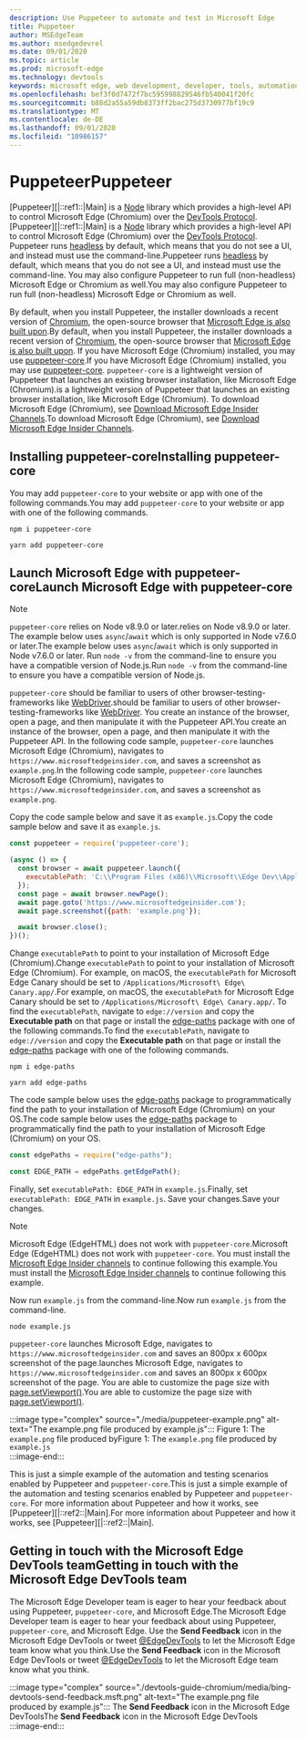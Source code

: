 ```yaml
---
description: Use Puppeteer to automate and test in Microsoft Edge
title: Puppeteer
author: MSEdgeTeam
ms.author: msedgedevrel
ms.date: 09/01/2020
ms.topic: article
ms.prod: microsoft-edge
ms.technology: devtools
keywords: microsoft edge, web development, developer, tools, automation, test
ms.openlocfilehash: bef3f0d7472f7bc595998829546fb540041f20fc
ms.sourcegitcommit: b88d2a55a59db8373ff2bac275d3730977bf19c9
ms.translationtype: MT
ms.contentlocale: de-DE
ms.lasthandoff: 09/01/2020
ms.locfileid: "10986157"
---
```

# <span data-ttu-id="c4eb8-104">Puppeteer</span><span class="sxs-lookup"><span data-stu-id="c4eb8-104">Puppeteer</span></span>  

<span data-ttu-id="c4eb8-105">[Puppeteer][|::ref1::|Main] is a [Node][NodejsMain] library which provides a high-level API to control Microsoft Edge \(Chromium\) over the [DevTools Protocol][GithubChromedevtoolsProtocol].</span><span class="sxs-lookup"><span data-stu-id="c4eb8-105">[Puppeteer][|::ref1::|Main] is a [Node][NodejsMain] library which provides a high-level API to control Microsoft Edge \(Chromium\) over the [DevTools Protocol][GithubChromedevtoolsProtocol].</span></span>  <span data-ttu-id="c4eb8-106">Puppeteer runs [headless][WikiHeadlessBrowser] by default, which means that you do not see a UI, and instead must use the command-line.</span><span class="sxs-lookup"><span data-stu-id="c4eb8-106">Puppeteer runs [headless][WikiHeadlessBrowser] by default, which means that you do not see a UI, and instead must use the command-line.</span></span>  <span data-ttu-id="c4eb8-107">You may also configure Puppeteer to run full \(non-headless\) Microsoft Edge or Chromium as well.</span><span class="sxs-lookup"><span data-stu-id="c4eb8-107">You may also configure Puppeteer to run full \(non-headless\) Microsoft Edge or Chromium as well.</span></span>  

<span data-ttu-id="c4eb8-108">By default, when you install Puppeteer, the installer downloads a recent version of [Chromium][ChromiumHome], the open-source browser that [Microsoft Edge is also built upon][MicrosoftBlogsWindowsExperience20181206].</span><span class="sxs-lookup"><span data-stu-id="c4eb8-108">By default, when you install Puppeteer, the installer downloads a recent version of [Chromium][ChromiumHome], the open-source browser that [Microsoft Edge is also built upon][MicrosoftBlogsWindowsExperience20181206].</span></span>  <span data-ttu-id="c4eb8-109">If you have Microsoft Edge \(Chromium\) installed, you may use [puppeteer-core][PuppeteerApivscore].</span><span class="sxs-lookup"><span data-stu-id="c4eb8-109">If you have Microsoft Edge \(Chromium\) installed, you may use [puppeteer-core][PuppeteerApivscore].</span></span>  `puppeteer-core` <span data-ttu-id="c4eb8-110">is a lightweight version of Puppeteer that launches an existing browser installation, like Microsoft Edge \(Chromium\).</span><span class="sxs-lookup"><span data-stu-id="c4eb8-110">is a lightweight version of Puppeteer that launches an existing browser installation, like Microsoft Edge \(Chromium\).</span></span>  <span data-ttu-id="c4eb8-111">To download Microsoft Edge \(Chromium\), see [Download Microsoft Edge Insider Channels][MicrosoftedgeinsiderDownload].</span><span class="sxs-lookup"><span data-stu-id="c4eb8-111">To download Microsoft Edge \(Chromium\), see [Download Microsoft Edge Insider Channels][MicrosoftedgeinsiderDownload].</span></span>

## <span data-ttu-id="c4eb8-112">Installing puppeteer-core</span><span class="sxs-lookup"><span data-stu-id="c4eb8-112">Installing puppeteer-core</span></span>  

<span data-ttu-id="c4eb8-113">You may add `puppeteer-core` to your website or app with one of the following commands.</span><span class="sxs-lookup"><span data-stu-id="c4eb8-113">You may add `puppeteer-core` to your website or app with one of the following commands.</span></span>  

```shell
npm i puppeteer-core
```  

```shell
yarn add puppeteer-core
```  

## <span data-ttu-id="c4eb8-114">Launch Microsoft Edge with puppeteer-core</span><span class="sxs-lookup"><span data-stu-id="c4eb8-114">Launch Microsoft Edge with puppeteer-core</span></span>  

> [!NOTE]
> `puppeteer-core` <span data-ttu-id="c4eb8-115">relies on Node v8.9.0 or later.</span><span class="sxs-lookup"><span data-stu-id="c4eb8-115">relies on Node v8.9.0 or later.</span></span>  <span data-ttu-id="c4eb8-116">The example below uses `async`/`await` which is only supported in Node v7.6.0 or later.</span><span class="sxs-lookup"><span data-stu-id="c4eb8-116">The example below uses `async`/`await` which is only supported in Node v7.6.0 or later.</span></span>  <span data-ttu-id="c4eb8-117">Run `node -v` from the command-line to ensure you have a compatible version of Node.js.</span><span class="sxs-lookup"><span data-stu-id="c4eb8-117">Run `node -v` from the command-line to ensure you have a compatible version of Node.js.</span></span>  

`puppeteer-core` <span data-ttu-id="c4eb8-118">should be familiar to users of other browser-testing-frameworks like [WebDriver][WebDriverEdgehtmlMain].</span><span class="sxs-lookup"><span data-stu-id="c4eb8-118">should be familiar to users of other browser-testing-frameworks like [WebDriver][WebDriverEdgehtmlMain].</span></span>  <span data-ttu-id="c4eb8-119">You create an instance of the browser, open a page, and then manipulate it with the Puppeteer API.</span><span class="sxs-lookup"><span data-stu-id="c4eb8-119">You create an instance of the browser, open a page, and then manipulate it with the Puppeteer API.</span></span>  <span data-ttu-id="c4eb8-120">In the following code sample, `puppeteer-core` launches Microsoft Edge \(Chromium\), navigates to `https://www.microsoftedgeinsider.com`, and saves a screenshot as `example.png`.</span><span class="sxs-lookup"><span data-stu-id="c4eb8-120">In the following code sample, `puppeteer-core` launches Microsoft Edge \(Chromium\), navigates to `https://www.microsoftedgeinsider.com`, and saves a screenshot as `example.png`.</span></span>  

<span data-ttu-id="c4eb8-121">Copy the code sample below and save it as `example.js`.</span><span class="sxs-lookup"><span data-stu-id="c4eb8-121">Copy the code sample below and save it as `example.js`.</span></span>  

```javascript
const puppeteer = require('puppeteer-core');

(async () => {
  const browser = await puppeteer.launch({
    executablePath: 'C:\\Program Files (x86)\\Microsoft\\Edge Dev\\Application\\msedge.exe'
  });
  const page = await browser.newPage();
  await page.goto('https://www.microsoftedgeinsider.com');
  await page.screenshot({path: 'example.png'});

  await browser.close();
})();
```  

<span data-ttu-id="c4eb8-122">Change `executablePath` to point to your installation of Microsoft Edge \(Chromium\).</span><span class="sxs-lookup"><span data-stu-id="c4eb8-122">Change `executablePath` to point to your installation of Microsoft Edge \(Chromium\).</span></span>  <span data-ttu-id="c4eb8-123">For example, on macOS, the `executablePath` for Microsoft Edge Canary should be set to `/Applications/Microsoft\ Edge\ Canary.app/`.</span><span class="sxs-lookup"><span data-stu-id="c4eb8-123">For example, on macOS, the `executablePath` for Microsoft Edge Canary should be set to `/Applications/Microsoft\ Edge\ Canary.app/`.</span></span>  <span data-ttu-id="c4eb8-124">To find the `executablePath`, navigate to `edge://version` and copy the **Executable path** on that page or install the [edge-paths][npmEdgePaths] package with one of the following commands.</span><span class="sxs-lookup"><span data-stu-id="c4eb8-124">To find the `executablePath`, navigate to `edge://version` and copy the **Executable path** on that page or install the [edge-paths][npmEdgePaths] package with one of the following commands.</span></span>  

```shell
npm i edge-paths
```  

```shell
yarn add edge-paths
```  
 
<span data-ttu-id="c4eb8-125">The code sample below uses the [edge-paths][npmEdgePaths] package to programmatically find the path to your installation of Microsoft Edge \(Chromium\) on your OS.</span><span class="sxs-lookup"><span data-stu-id="c4eb8-125">The code sample below uses the [edge-paths][npmEdgePaths] package to programmatically find the path to your installation of Microsoft Edge \(Chromium\) on your OS.</span></span>

```javascript
const edgePaths = require("edge-paths");

const EDGE_PATH = edgePaths.getEdgePath();
```

<span data-ttu-id="c4eb8-126">Finally, set `executablePath: EDGE_PATH` in `example.js`.</span><span class="sxs-lookup"><span data-stu-id="c4eb8-126">Finally, set `executablePath: EDGE_PATH` in `example.js`.</span></span>  <span data-ttu-id="c4eb8-127">Save your changes.</span><span class="sxs-lookup"><span data-stu-id="c4eb8-127">Save your changes.</span></span>  

> [!NOTE]
> <span data-ttu-id="c4eb8-128">Microsoft Edge \(EdgeHTML\) does not work with `puppeteer-core`.</span><span class="sxs-lookup"><span data-stu-id="c4eb8-128">Microsoft Edge \(EdgeHTML\) does not work with `puppeteer-core`.</span></span>  <span data-ttu-id="c4eb8-129">You must install the [Microsoft Edge Insider channels][MicrosoftedgeinsiderDownload] to continue following this example.</span><span class="sxs-lookup"><span data-stu-id="c4eb8-129">You must install the [Microsoft Edge Insider channels][MicrosoftedgeinsiderDownload] to continue following this example.</span></span>  

<span data-ttu-id="c4eb8-130">Now run `example.js` from the command-line.</span><span class="sxs-lookup"><span data-stu-id="c4eb8-130">Now run `example.js` from the command-line.</span></span>  

```shell
node example.js
```  

`puppeteer-core` <span data-ttu-id="c4eb8-131">launches Microsoft Edge, navigates to `https://www.microsoftedgeinsider.com` and saves an 800px x 600px screenshot of the page.</span><span class="sxs-lookup"><span data-stu-id="c4eb8-131">launches Microsoft Edge, navigates to `https://www.microsoftedgeinsider.com` and saves an 800px x 600px screenshot of the page.</span></span>  <span data-ttu-id="c4eb8-132">You are able to customize the page size with [page.setViewport()][PuppeteerApipagesetviewport].</span><span class="sxs-lookup"><span data-stu-id="c4eb8-132">You are able to customize the page size with [page.setViewport()][PuppeteerApipagesetviewport].</span></span>  

:::image type="complex" source="./media/puppeteer-example.png" alt-text="The example.png file produced by example.js":::
   <span data-ttu-id="c4eb8-134">Figure 1:  The `example.png` file produced by</span><span class="sxs-lookup"><span data-stu-id="c4eb8-134">Figure 1:  The `example.png` file produced by</span></span> `example.js`  
:::image-end:::  

<!--  
> ##### Figure 1  
> The `example.png` file produced by `example.js`  
> ![The example.png file produced by example.js](./media/puppeteer-example.png)  
-->  

<span data-ttu-id="c4eb8-135">This is just a simple example of the automation and testing scenarios enabled by Puppeteer and `puppeteer-core`.</span><span class="sxs-lookup"><span data-stu-id="c4eb8-135">This is just a simple example of the automation and testing scenarios enabled by Puppeteer and `puppeteer-core`.</span></span>  <span data-ttu-id="c4eb8-136">For more information about Puppeteer and how it works, see [Puppeteer][|::ref2::|Main].</span><span class="sxs-lookup"><span data-stu-id="c4eb8-136">For more information about Puppeteer and how it works, see [Puppeteer][|::ref2::|Main].</span></span>  

## <span data-ttu-id="c4eb8-137">Getting in touch with the Microsoft Edge DevTools team</span><span class="sxs-lookup"><span data-stu-id="c4eb8-137">Getting in touch with the Microsoft Edge DevTools team</span></span>  

<span data-ttu-id="c4eb8-138">The Microsoft Edge Developer team is eager to hear your feedback about using Puppeteer, `puppeteer-core`, and Microsoft Edge.</span><span class="sxs-lookup"><span data-stu-id="c4eb8-138">The Microsoft Edge Developer team is eager to hear your feedback about using Puppeteer, `puppeteer-core`, and Microsoft Edge.</span></span>  <span data-ttu-id="c4eb8-139">Use the **Send Feedback** icon in the Microsoft Edge DevTools or tweet [@EdgeDevTools][TwitterIntentTweetEdgedevtools] to let the Microsoft Edge team know what you think.</span><span class="sxs-lookup"><span data-stu-id="c4eb8-139">Use the **Send Feedback** icon in the Microsoft Edge DevTools or tweet [@EdgeDevTools][TwitterIntentTweetEdgedevtools] to let the Microsoft Edge team know what you think.</span></span>  


:::image type="complex" source="./devtools-guide-chromium/media/bing-devtools-send-feedback.msft.png" alt-text="The example.png file produced by example.js":::
   <span data-ttu-id="c4eb8-141">The **Send Feedback** icon in the Microsoft Edge DevTools</span><span class="sxs-lookup"><span data-stu-id="c4eb8-141">The **Send Feedback** icon in the Microsoft Edge DevTools</span></span>  
:::image-end:::  

<!--  
> ##### Figure 2  
> The **Feedback** icon in the Microsoft Edge DevTools  
> ![The Feedback icon in the Microsoft Edge DevTools](./devtools-guide-chromium/media/devtools-feedback.png)  
-->  

<!--## See also  

*   [WebDriver (Chromium)][WebdriverChromiumMain]  
*   [WebDriver (EdgeHTML)][WebdriverEdgehtmlMain]  
*   [Chrome DevTools Protocol Viewer on GitHub][GithubChromedevtoolsProtocol]  
*   [Microsoft Edge: Making the web better through more open source collaboration on Microsoft Experience Blog][MicrosoftBlogsWindowsExperience20181206]  
*   [Download Microsoft Edge Insider Channels][MicrosoftedgeinsiderDownload]  
*   [Chromium on The Chromium Projects][ChromiumHome]  
*   [Node.js][NodejsMain]  
*   [Puppeteer][PuppeteerMain]  
*   [puppeteer vs. puppeteer-core][PuppeteerApivscore]  
*   [page.setViewport() on Puppeteer][PuppeteerApipagesetviewport]  
*   [Headless browser on Wikipedia][WikiHeadlessBrowser]  -->  

<!-- image links -->  

<!-- links -->  

[WebdriverChromiumMain]: ./webdriver-chromium.md "WebDriver (Chromium)"  
[WebdriverEdgehtmlMain]: ./webdriver.md "WebDriver (EdgeHTML)"  

[GithubChromedevtoolsProtocol]: https://chromedevtools.github.io/devtools-protocol "Chrome DevTools Protocol Viewer | GitHub"  

[MicrosoftBlogsWindowsExperience20181206]: https://blogs.windows.com/windowsexperience/2018/12/06/microsoft-edge-making-the-web-better-through-more-open-source-collaboration "Microsoft Edge: Making the web better through more open source collaboration | Microsoft Experience Blog"  

[MicrosoftedgeinsiderDownload]: https://www.microsoftedgeinsider.com/download "Download Microsoft Edge Insider Channels"  

[ChromiumHome]: https://www.chromium.org/Home "Chromium | The Chromium Projects"  

[NodejsMain]: https://nodejs.org "Node.js"  

[npmEdgePaths]: https://www.npmjs.com/package/edge-paths "npm | Edge Paths"

[PuppeteerMain]: https://pptr.dev "Puppeteer"  
[PuppeteerApivscore]: https://pptr.dev/#?product=Puppeteer&version=v2.0.0&show=api-puppeteer-vs-puppeteer-core "puppeteer vs. puppeteer-core | Puppeteer"  
[PuppeteerApipagesetviewport]: https://pptr.dev/#?product=Puppeteer&version=v2.0.0&show=api-pagesetviewportviewport "page.setViewport(viewport) | Puppeteer"  

[TwitterIntentTweetEdgedevtools]: https://twitter.com/intent/tweet?text=@EdgeDevTools "@EdgeDevTools - Post a Tweet | Twitter"  

[WikiHeadlessBrowser]: https://en.wikipedia.org/wiki/Headless_browser "Headless browser | Wikipedia"  
